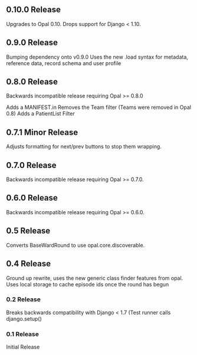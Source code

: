 ## 0.10.0 Release

Upgrades to Opal 0.10.
Drops support for Django < 1.10.

## 0.9.0 Release
Bumping dependency onto v0.9.0
Uses the new .load syntax for metadata, reference data, record schema and user profile

## 0.8.0 Release

Backwards incompatible release requiring Opal >= 0.8.0

Adds a MANIFEST.in
Removes the Team filter (Teams were removed in Opal 0.8)
Adds a PatientList Filter

## 0.7.1 Minor Release

Adjusts formatting for next/prev buttons to stop them wrapping.

## 0.7.0 Release

Backwards incompatible release requiring Opal >= 0.7.0.

## 0.6.0 Release

Backwards incompatible release requiring Opal >= 0.6.0.

## 0.5 Release

Converts BaseWardRound to use opal.core.discoverable.

## 0.4 Release

Ground up rewrite, uses the new generic class finder features from opal. Uses local
storage to cache episode ids once the round has begun

### 0.2 Release

Breaks backwards compatibility with Django < 1.7 (Test runner calls django.setup()

### 0.1 Release

Initial Release
